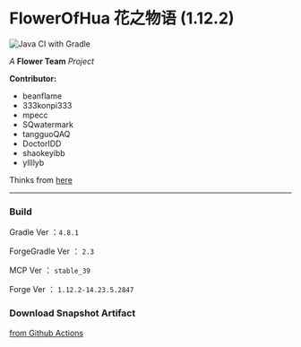 # FlowerOfHua 花之物语 (1.12.2)
![Java CI with Gradle](https://github.com/Flower-Story-Team/FlowerOfHua-1.12.2/workflows/Java%20CI%20with%20Gradle/badge.svg)

*A* **Flower Team** *Project*

**Contributor:** 
+ beanflame
+ 333konpi333
+ mpecc
+ SQwatermark
+ tangguoQAQ
+ DoctorIDD
+ shaokeyibb
+ yllllyb


Thinks from [here](https://www.mcbbs.net/forum.php?mod=viewthread&tid=1063599&page=1#pid18600862)

- - -

### Build

Gradle Ver ：`4.8.1`

ForgeGradle Ver ： `2.3`

MCP Ver ： `stable_39`

Forge Ver ： `1.12.2-14.23.5.2847`

### Download Snapshot Artifact

[from Github Actions](https://github.com/Flower-Story-Team/FlowerOfHua-1.12.2/actions)

